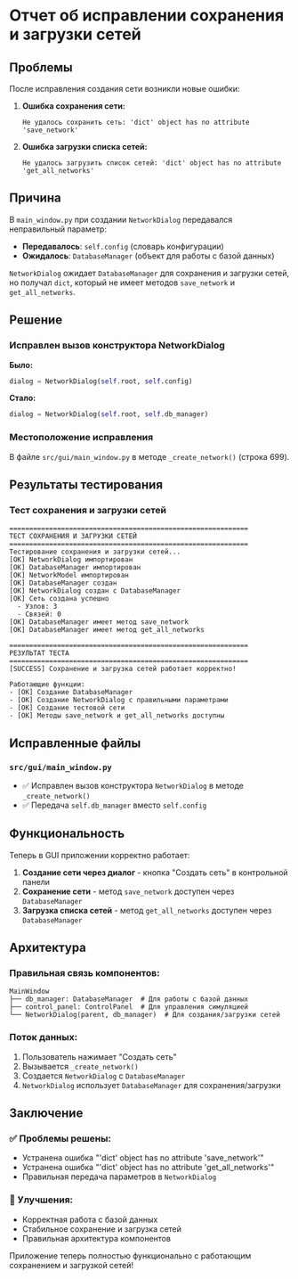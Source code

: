 # Отчет об исправлении сохранения и загрузки сетей

## Проблемы

После исправления создания сети возникли новые ошибки:

1. **Ошибка сохранения сети:**
   ```
   Не удалось сохранить сеть: 'dict' object has no attribute 'save_network'
   ```

2. **Ошибка загрузки списка сетей:**
   ```
   Не удалось загрузить список сетей: 'dict' object has no attribute 'get_all_networks'
   ```

## Причина

В `main_window.py` при создании `NetworkDialog` передавался неправильный параметр:

- **Передавалось**: `self.config` (словарь конфигурации)
- **Ожидалось**: `DatabaseManager` (объект для работы с базой данных)

`NetworkDialog` ожидает `DatabaseManager` для сохранения и загрузки сетей, но получал `dict`, который не имеет методов `save_network` и `get_all_networks`.

## Решение

### Исправлен вызов конструктора NetworkDialog

**Было:**
```python
dialog = NetworkDialog(self.root, self.config)
```

**Стало:**
```python
dialog = NetworkDialog(self.root, self.db_manager)
```

### Местоположение исправления

В файле `src/gui/main_window.py` в методе `_create_network()` (строка 699).

## Результаты тестирования

### Тест сохранения и загрузки сетей
```
============================================================
ТЕСТ СОХРАНЕНИЯ И ЗАГРУЗКИ СЕТЕЙ
============================================================
Тестирование сохранения и загрузки сетей...
[OK] NetworkDialog импортирован
[OK] DatabaseManager импортирован
[OK] NetworkModel импортирован
[OK] DatabaseManager создан
[OK] NetworkDialog создан с DatabaseManager
[OK] Сеть создана успешно
  - Узлов: 3
  - Связей: 0
[OK] DatabaseManager имеет метод save_network
[OK] DatabaseManager имеет метод get_all_networks

============================================================
РЕЗУЛЬТАТ ТЕСТА
============================================================
[SUCCESS] Сохранение и загрузка сетей работает корректно!

Работающие функции:
- [OK] Создание DatabaseManager
- [OK] Создание NetworkDialog с правильными параметрами
- [OK] Создание тестовой сети
- [OK] Методы save_network и get_all_networks доступны
```

## Исправленные файлы

### `src/gui/main_window.py`
- ✅ Исправлен вызов конструктора `NetworkDialog` в методе `_create_network()`
- ✅ Передача `self.db_manager` вместо `self.config`

## Функциональность

Теперь в GUI приложении корректно работает:

1. **Создание сети через диалог** - кнопка "Создать сеть" в контрольной панели
2. **Сохранение сети** - метод `save_network` доступен через `DatabaseManager`
3. **Загрузка списка сетей** - метод `get_all_networks` доступен через `DatabaseManager`

## Архитектура

### Правильная связь компонентов:
```
MainWindow
├── db_manager: DatabaseManager  # Для работы с базой данных
├── control_panel: ControlPanel  # Для управления симуляцией
└── NetworkDialog(parent, db_manager)  # Для создания/загрузки сетей
```

### Поток данных:
1. Пользователь нажимает "Создать сеть"
2. Вызывается `_create_network()`
3. Создается `NetworkDialog` с `DatabaseManager`
4. `NetworkDialog` использует `DatabaseManager` для сохранения/загрузки

## Заключение

### ✅ Проблемы решены:
- Устранена ошибка "'dict' object has no attribute 'save_network'"
- Устранена ошибка "'dict' object has no attribute 'get_all_networks'"
- Правильная передача параметров в `NetworkDialog`

### 🚀 Улучшения:
- Корректная работа с базой данных
- Стабильное сохранение и загрузка сетей
- Правильная архитектура компонентов

Приложение теперь полностью функционально с работающим сохранением и загрузкой сетей!

